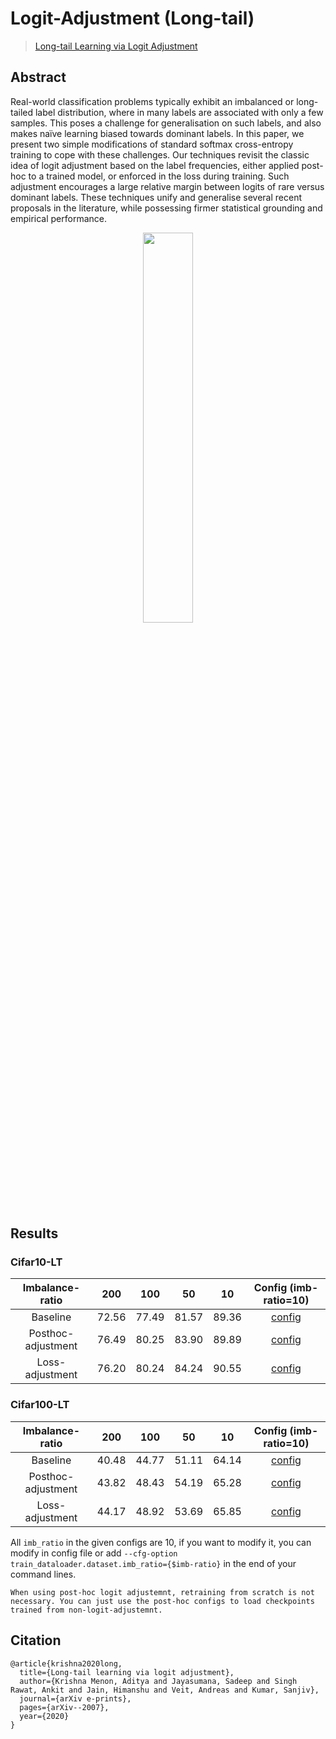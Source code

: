 # Logit-Adjustment (Long-tail)

> [Long-tail Learning via Logit Adjustment](https://arxiv.org/abs/2007.07314)

<!-- [ALGORITHM] -->

## Abstract

Real-world classification problems typically exhibit an imbalanced or long-tailed label distribution, where in many labels are associated with only a few samples. This poses a challenge for generalisation on such labels, and also makes naïve learning biased towards dominant labels. In this paper, we present two simple modifications of standard softmax cross-entropy training to cope with these challenges. Our techniques revisit the classic idea of logit adjustment based on the label frequencies, either applied post-hoc to a trained model, or enforced in the loss during training. Such adjustment encourages a large relative margin between logits of rare versus dominant labels. These techniques unify and generalise several recent proposals in the literature, while possessing firmer statistical grounding and empirical performance.

<div align=center>
<img src="https://user-images.githubusercontent.com/18586273/210783601-bc99b0a8-9568-44bd-a550-3f80f3f60e3f.png" width="40%"/>
</div>

## Results

### Cifar10-LT

|  Imbalance-ratio   |  200  |  100  |  50   |  10   |                                                           Config (imb-ratio=10)                                                           |
| :----------------: | :---: | :---: | :---: | :---: | :---------------------------------------------------------------------------------------------------------------------------------------: |
|      Baseline      | 72.56 | 77.49 | 81.57 | 89.36 |     [config](https://github.com/open-mmlab/mmclassification/blob/master/configs/logit_adjustment/resnet34_8xb16_cifar10-lt-rho10.py)      |
| Posthoc-adjustment | 76.49 | 80.25 | 83.90 | 89.89 | [config](https://github.com/open-mmlab/mmclassification/blob/master/configs/logit_adjustment/resnet34-loss-adj_8xb16_cifar10-lt-rho10.py) |
|  Loss-adjustment   | 76.20 | 80.24 | 84.24 | 90.55 | [config](https://github.com/open-mmlab/mmclassification/blob/master/configs/logit_adjustment/resnet34-loss-adj_8xb16_cifar10-lt-rho10.py) |

### Cifar100-LT

|  Imbalance-ratio   |  200  |  100  |  50   |  10   |                                                           Config (imb-ratio=10)                                                            |
| :----------------: | :---: | :---: | :---: | :---: | :----------------------------------------------------------------------------------------------------------------------------------------: |
|      Baseline      | 40.48 | 44.77 | 51.11 | 64.14 |     [config](https://github.com/open-mmlab/mmclassification/blob/master/configs/logit_adjustment/resnet34_8xb16_cifar100-lt-rho10.py)      |
| Posthoc-adjustment | 43.82 | 48.43 | 54.19 | 65.28 | [config](https://github.com/open-mmlab/mmclassification/blob/master/configs/logit_adjustment/resnet34-loss-adj_8xb16_cifar100-lt-rho10.py) |
|  Loss-adjustment   | 44.17 | 48.92 | 53.69 | 65.85 | [config](https://github.com/open-mmlab/mmclassification/blob/master/configs/logit_adjustment/resnet34-loss-adj_8xb16_cifar100-lt-rho10.py) |

All `imb_ratio` in the given configs are 10, if you want to modify it, you can modify in config file or add `--cfg-option train_dataloader.dataset.imb_ratio={$imb-ratio}` in the end of your command lines.

```{note}
When using post-hoc logit adjustemnt, retraining from scratch is not necessary. You can just use the post-hoc configs to load checkpoints trained from non-logit-adjustemnt.
```

## Citation

```
@article{krishna2020long,
  title={Long-tail learning via logit adjustment},
  author={Krishna Menon, Aditya and Jayasumana, Sadeep and Singh Rawat, Ankit and Jain, Himanshu and Veit, Andreas and Kumar, Sanjiv},
  journal={arXiv e-prints},
  pages={arXiv--2007},
  year={2020}
}
```
